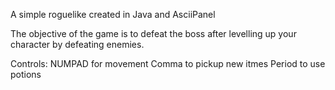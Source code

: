 A simple roguelike created in Java and AsciiPanel

The objective of the game is to defeat the boss after levelling up your character by defeating enemies.

Controls:
  NUMPAD for movement
  Comma to pickup new itmes
  Period to use potions
